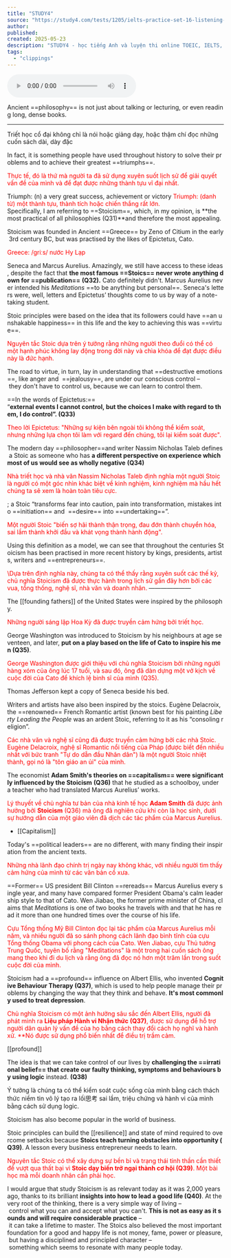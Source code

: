 ```yaml
---
title: "STUDY4"
source: "https://study4.com/tests/1205/ielts-practice-set-16-listening-test-1/results/25575647/details/"
author:
published:
created: 2025-05-23
description: "STUDY4 - học tiếng Anh và luyện thi online TOEIC, IELTS, SAT, ACT, GRE, GMAT."
tags:
  - "clippings"
---
```


<audio src="https://res.cloudinary.com/dqfpwqvpe/video/upload/v1748010885/yktfhxp7hixypldv7ak3.mp3" controls></audio>

Ancient ==philosophy== is not just about talking or lecturing, or even reading long, dense books.
  
---

Triết học cổ đại không chỉ là nói hoặc giảng dạy, hoặc thậm chí đọc những cuốn sách dài, dày đặc

In fact, it is something people have used throughout history to solve their problems and to achieve their greatest ==triumphs==.

<font color="#ff0000">Thực tế, đó là thứ mà người ta đã sử dụng xuyên suốt lịch sử để giải quyết vấn đề của mình và để đạt được những thành tựu vĩ đại nhất.</font>

Triumph: (n) a very great success, achievement or victory
<font color="#ff0000">Triumph: (danh từ) một thành tựu, thành tích hoặc chiến thắng rất lớn.</font>
Specifically, I am referring to ==Stoicism==, which, in my opinion, is **the most practical of all philosophies (Q31)**and therefore the most appealing.

Stoicism was founded in Ancient ==Greece== by Zeno of Citium in the early 3rd century BC, but was practised by the likes of Epictetus, Cato.


<font color="#ff0000"> Greece: /ɡriːs/ nước Hy Lạp</font>
 
Seneca and Marcus Aurelius. Amazingly, we still have access to these ideas, despite the fact that **the most famous ==Stoics== never wrote anything down for ==publication==** **(Q32).** Cato definitely didn't. Marcus Aurelius never intended his _Meditations_ ==to be anything but personal==. Seneca's letters were, well, letters and Epictetus’ thoughts come to us by way of a note-taking student.

Stoic principles were based on the idea that its followers could have ==an unshakable happiness== in this life and the key to achieving this was ==virtue==. 

<font color="#ff0000">Nguyên tắc Stoic dựa trên ý tưởng rằng những người theo đuổi có thể có một hạnh phúc không lay động trong đời này và chìa khóa để đạt được điều này là đức hạnh.</font>


The road to virtue, in turn, lay in understanding that ==destructive emotions==, like anger and 
==jealousy==, are under our conscious control – they don't have to control us, because we can learn to control them.

==In the words of Epictetus:== “**external events I cannot control, but the choices I make with regard to them, I do control”. (Q33)**

<font color="#ff0000">Theo lời Epictetus: "Những sự kiện bên ngoài tôi không thể kiểm soát, nhưng những lựa chọn tôi làm với regard đến chúng, tôi lại kiểm soát được".</font>

The modern day ==philosopher==and writer Nassim Nicholas Taleb defines a Stoic as someone who has **a different perspective on experience which most of us would see as wholly negative** **(Q34)**

<font color="#ff0000">Nhà triết học và nhà văn Nassim Nicholas Taleb định nghĩa một người Stoic là người có một góc nhìn khác biệt về kinh nghiệm, kinh nghiệm mà hầu hết chúng ta sẽ xem là hoàn toàn tiêu cực.</font>

; a Stoic “transforms fear into caution, pain into transformation, mistakes into ==initiation== and 
==desire== into ==undertaking==”. 

<font color="#ff0000">Một người Stoic "biến sợ hãi thành thận trọng, đau đớn thành chuyển hóa, sai lầm thành khởi đầu và khát vọng thành hành động".</font>


Using this definition as a model, we can see that throughout the centuries Stoicism has been practised in more recent history by kings, presidents, artists, writers and ==entrepreneurs==.

<font color="#ff0000">\Dựa trên định nghĩa này, chúng ta có thể thấy rằng xuyên suốt các thế kỷ, chủ nghĩa Stoicism đã được thực hành trong lịch sử gần đây hơn bởi các vua, tổng thống, nghệ sĩ, nhà văn và doanh nhân.</font>
———————

The [[founding fathers]] of the United States were inspired by the philosophy. 

<font color="#ff0000">Những người sáng lập Hoa Kỳ đã được truyền cảm hứng bởi triết học.</font>

George Washington was introduced to Stoicism by his neighbours at age seventeen, and later, **put on a play based on the life of Cato to inspire his men (Q35)**. 

<font color="#ff0000">George Washington được giới thiệu với chủ nghĩa Stoicism bởi những người hàng xóm của ông lúc 17 tuổi, và sau đó, ông đã dàn dựng một vở kịch về cuộc đời của Cato để khích lệ binh sĩ của mình (Q35).</font>

Thomas Jefferson kept a copy of Seneca beside his bed.

Writers and artists have also been inspired by the stoics. Eugène Delacroix, the ==renowned== French Romantic artist (known best for his painting _Liberty Leading the People_ was an ardent Stoic, referring to it as his “consoling religion”.

<font color="#ff0000">Các nhà văn và nghệ sĩ cũng đã được truyền cảm hứng bởi các nhà Stoic. Eugène Delacroix, nghệ sĩ Romantic nổi tiếng của Pháp (được biết đến nhiều nhất với bức tranh "Tự do dẫn đầu Nhân dân") là một người Stoic nhiệt thành, gọi nó là "tôn giáo an ủi" của mình.</font>

The economist **Adam Smith's theories on ==capitalism== were significantly influenced by the Stoicism** **(Q36)** that he studied as a schoolboy, under a teacher who had translated Marcus Aurelius’ works.

<font color="#ff0000">Lý thuyết về chủ nghĩa tư bản của nhà kinh tế học **Adam Smith** đã được ảnh hưởng bởi **Stoicism** (Q36) mà ông đã nghiên cứu khi còn là học sinh, dưới sự hướng dẫn của một giáo viên đã dịch các tác phẩm của Marcus Aurelius.</font>


- [[Capitalism]]

Today's ==political leaders== are no different, with many finding their inspiration from the ancient texts.

<font color="#ff0000">Những nhà lãnh đạo chính trị ngày nay không khác, với nhiều người tìm thấy cảm hứng của mình từ các văn bản cổ xưa.</font>

==Former== US president Bill Clinton ==rereads== Marcus Aurelius every single year, and many have compared former President Obama's calm leadership style to that of Cato. Wen Jiabao, the former prime minister of China, claims that _Meditations_ is one of two books he travels with and that he has read it more than one hundred times over the course of his life.

<font color="#ff0000">Cựu Tổng thống Mỹ Bill Clinton đọc lại tác phẩm của Marcus Aurelius mỗi năm, và nhiều người đã so sánh phong cách lãnh đạo bình tĩnh của cựu Tổng thống Obama với phong cách của Cato. Wen Jiabao, cựu Thủ tướng Trung Quốc, tuyên bố rằng "Meditations" là một trong hai cuốn sách ông mang theo khi đi du lịch và rằng ông đã đọc nó hơn một trăm lần trong suốt cuộc đời của mình.</font>

Stoicism had a ==profound== influence on Albert Ellis, who invented **Cognitive Behaviour Therapy (Q37)**, which is used to help people manage their problems by changing the way that they think and behave. **It's most commonly used to treat depression**. 

<font color="#ff0000">Chủ nghĩa Stoicism có một ảnh hưởng sâu sắc đến Albert Ellis, người đã phát minh ra **Liệu pháp Hành vi Nhận thức (Q37)**, được sử dụng để hỗ trợ người dân quản lý vấn đề của họ bằng cách thay đổi cách họ nghĩ và hành xử. **Nó được sử dụng phổ biến nhất để điều trị trầm cảm.</font>


[[profound]]

The idea is that we can take control of our lives by **challenging the ==irrational belief== that create our faulty thinking, symptoms and behaviours by using logic** instead. **(Q38)**

Ý tưởng là chúng ta có thể kiểm soát cuộc sống của mình bằng cách thách thức niềm tin vô lý tạo ra lối思考 sai lầm, triệu chứng và hành vi của mình bằng cách sử dụng logic.


Stoicism has also become popular in the world of business. 

Stoic principles can build the [[resilience]] and state of mind required to overcome setbacks because **Stoics teach turning obstacles into opportunity (Q39)**. A lesson every business entrepreneur needs to learn.


<font color="#ff0000">Nguyên tắc Stoic có thể xây dựng sự bền bỉ và trạng thái tinh thần cần thiết để vượt qua thất bại vì **Stoic dạy biến trở ngại thành cơ hội (Q39)**. Một bài học mà mỗi doanh nhân cần phải học.</font>


I would argue that study Stoicism is as relevant today as it was 2,000 years ago, thanks to its brilliant **insights into how to lead a good life (Q40)**. At the very root of the thinking, there is a very simple way of living – control what you can and accept what you can't. **This is not as easy as it sounds and will require considerable practice** – it can take a lifetime to master. The Stoics also believed the most important foundation for a good and happy life is not money, fame, power or pleasure, but having a disciplined and principled character – something which seems to resonate with many people today.